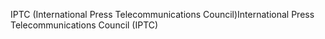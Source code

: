 <span data-ttu-id="28785-101">IPTC (International Press Telecommunications Council)</span><span class="sxs-lookup"><span data-stu-id="28785-101">International Press Telecommunications Council (IPTC)</span></span>